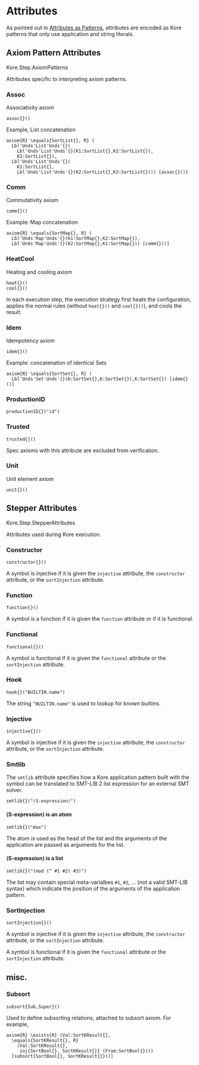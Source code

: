 # Attributes

As pointed out in
[Attributes as Patterns](<../design-decisions/2018-07-25 Attributes as patterns.md>),
attributes are encoded as Kore patterns that only use application and string
literals.

## Axiom Pattern Attributes

Kore.Step.AxiomPatterns

Attributes specific to interpreting axiom patterns.

### Assoc

Associativity axiom

```
assoc{}()
```

Example, List concatenation

```
axiom{R} \equals{SortList{}, R} (
  Lbl'Unds'List'Unds'{}(
    Lbl'Unds'List'Unds'{}(K1:SortList{},K2:SortList{}),
    K3:SortList{}),
  Lbl'Unds'List'Unds'{}(
    K1:SortList{},
    Lbl'Unds'List'Unds'{}(K2:SortList{},K3:SortList{}))) [assoc{}()]
```

### Comm

Commutativity axiom

```
comm{}()
```

Example: Map concatenation

```
axiom{R} \equals{SortMap{}, R} (
  Lbl'Unds'Map'Unds'{}(K1:SortMap{},K2:SortMap{}),
  Lbl'Unds'Map'Unds'{}(K2:SortMap{},K1:SortMap{})) [comm{}()]
```


### HeatCool

Heating and cooling axiom

```
heat{}()
cool{}()
```

In each execution step, the execution strategy first heats the configuration,
applies the normal rules (without `heat{}()` and `cool{}()`), and cools the
result.


### Idem

Idempotency axiom

```
idem{}()
```

Example: concatenation of identical Sets

```
axiom{R} \equals{SortSet{}, R} (
  Lbl'Unds'Set'Unds'{}(K:SortSet{},K:SortSet{}),K:SortSet{}) [idem{}()]
```

### ProductionID

```
productionID{}("id")
```

### Trusted

```
trusted{}()
```

Spec axioms with this attribute are excluded from verification.

### Unit

Unit element axiom

```
unit{}()
```


## Stepper Attributes

Kore.Step.StepperAttributes

Attributes used during Kore execution.

### Constructor

```
constructor{}()
```

A symbol is injective if it is given the `injective` attribute, the
`constructor` attribute, or the `sortInjection` attribute.

### Function

```
function{}()
```

A symbol is a function if it is given the `function` attribute or if it is
functional.

### Functional

```
functional{}()
```

A symbol is functional if it is given the `functional` attribute or the
`sortInjection` attribute.

### Hook

```
hook{}("BUILTIN.name")
```

The string `"BUILTIN.name"` is used to lookup for known builtins.

### Injective

```
injective{}()
```

A symbol is injective if it is given the `injective` attribute, the
`constructor` attribute, or the `sortInjection` attribute.

### Smtlib

The `smtlib` attribute specifies how a Kore application pattern built with the
symbol can be translated to SMT-LIB 2 list expression for an external SMT
solver.

```
smtlib{}("⟨S-expression⟩")
```

#### ⟨S-expression⟩ is an atom

```
smtlib{}("max")
```

The atom is used as the head of the list and the arguments of the application
are passed as arguments for the list.

#### ⟨S-expression⟩ is a list

```
smtlib{}("(mod (^ #1 #2) #3)")
```

The list may contain special meta-varialbes `#1`, `#2`, ... (not a valid
SMT-LIB syntax) which indicate the position of the arguments of the application
pattern.

### SortInjection

```
sortInjection{}()
```

A symbol is injective if it is given the `injective` attribute, the
`constructor` attribute, or the `sortInjection` attribute.

A symbol is functional if it is given the `functional` attribute or the
`sortInjection` attribute.

## misc.

### Subsort

```
subsort{Sub,Super}()
```

Used to define subsorting relations, attached to subsort axiom. For example,

```
axiom{R} \exists{R} (Val:SortKResult{},
  \equals{SortKResult{}, R}
    (Val:SortKResult{},
     inj{SortBool{}, SortKResult{}} (From:SortBool{})))
  [subsort{SortBool{}, SortKResult{}}()]
```
